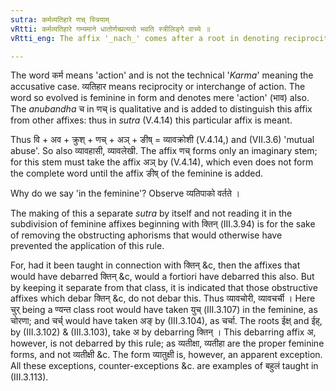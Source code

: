 ```yaml
---
sutra: कर्मव्यतिहारे णच् स्त्रियाम्
vRtti: कर्मव्यतिहारे गम्यमाने धातोर्णच्प्रत्ययो भवति स्त्रीलिङ्गे वाच्ये ॥
vRtti_eng: The affix '_nach_' comes after a root in denoting reciprocity of action, and the word so formed is in the feminine gender.

---
```

The word कर्म means 'action' and is not the technical '_Karma_' meaning the accusative case. व्यतिहार means reciprocity or interchange of action. The word so evolved is feminine in form and denotes mere 'action' (भाव) also. The _anubandha_ च in णच् is qualitative and is added to distinguish this affix from other affixes: thus in _sutra_ (V.4.14) this particular affix is meant.

Thus वि + अव + क्रुश् + णच् + अञ् + ङीष् = व्यावक्रोशी (V.4.14,) and (VII.3.6) 'mutual abuse'. So also व्यावहासी, व्यावलेखी. The affix णच् forms only an imaginary stem; for this stem must take the affix अञ् by (V.4.14), which even does not form the complete word until the affix ङीष् of the feminine is added.

Why do we say 'in the feminine'? Observe व्यतिपाको वर्तते ।

The making of this a separate _sutra_ by itself and not reading it in the subdivision of feminine affixes beginning with क्तिन् (III.3.94) is for the sake of removing the obstructing aphorisms that would otherwise have prevented the application of this rule.

For, had it been taught in connection with क्तिन् &c, then the affixes that would have debarred क्तिन् &c, would a fortiori have debarred this also. But by keeping it separate from that class, it is indicated that those obstructive affixes which debar क्तिन् &c, do not debar this. Thus व्यावचोरी, व्यावचर्ची । Here चुर् being a ण्यन्त class root would have taken युच् (III.3.107) in the feminine, as चोरणा; and चर्च् would have taken अङ् by (III.3.104), as चर्चा. The roots ईक्ष् and ईह्, by (III.3.102) & (III.3.103), take अ by debarring क्तिन् । This debarring affix अ, however, is not debarred by this rule; as व्यतीक्षा, व्यतीहा are the proper feminine forms, and not व्यतीक्षी &c. The form व्यातुक्षी is, however, an apparent exception. All these exceptions, counter-exceptions &c. are examples of बहुलं taught in (III.3.113).